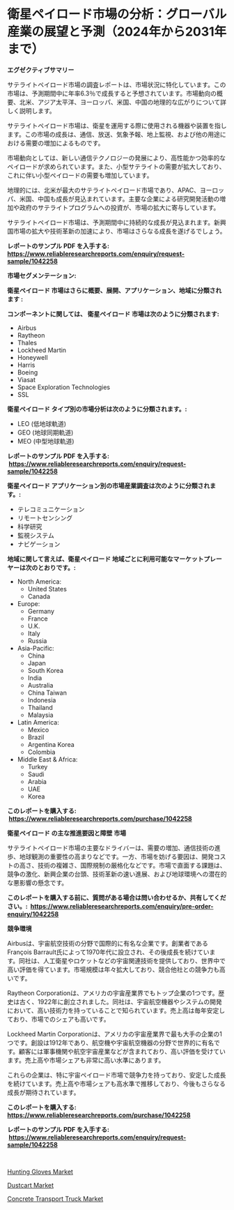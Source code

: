 <p><h1>衛星ペイロード市場の分析：グローバル産業の展望と予測（2024年から2031年まで）</h1></p><p><strong>エグゼクティブサマリー</strong></p>
<p><p>サテライトペイロード市場の調査レポートは、市場状況に特化しています。この市場は、予測期間中に年率6.3％で成長すると予想されています。市場動向の概要、北米、アジア太平洋、ヨーロッパ、米国、中国の地理的な広がりについて詳しく説明します。</p><p>サテライトペイロード市場は、衛星を運用する際に使用される機器や装置を指します。この市場の成長は、通信、放送、気象予報、地上監視、および他の用途における需要の増加によるものです。</p><p>市場動向としては、新しい通信テクノロジーの発展により、高性能かつ効率的なペイロードが求められています。また、小型サテライトの需要が拡大しており、これに伴い小型ペイロードの需要も増加しています。</p><p>地理的には、北米が最大のサテライトペイロード市場であり、APAC、ヨーロッパ、米国、中国も成長が見込まれています。主要な企業による研究開発活動の増加や政府のサテライトプログラムへの投資が、市場の拡大に寄与しています。</p><p>サテライトペイロード市場は、予測期間中に持続的な成長が見込まれます。新興国市場の拡大や技術革新の加速により、市場はさらなる成長を遂げるでしょう。</p></p>
<p><strong>レポートのサンプル PDF を入手する: <a href="https://www.reliableresearchreports.com/enquiry/request-sample/1042258">https://www.reliableresearchreports.com/enquiry/request-sample/1042258</a></strong></p>
<p><strong>市場セグメンテーション:</strong></p>
<p><strong> 衛星ペイロード 市場はさらに概要、展開、アプリケーション、地域に分類されます :</strong></p>
<p><strong>コンポーネントに関しては、 衛星ペイロード 市場は次のように分類されます: &nbsp;</strong></p>
<p><ul><li>Airbus</li><li>Raytheon</li><li>Thales</li><li>Lockheed Martin</li><li>Honeywell</li><li>Harris</li><li>Boeing</li><li>Viasat</li><li>Space Exploration Technologies</li><li>SSL</li></ul></p>
<p><strong> 衛星ペイロード タイプ別の市場分析は次のように分類されます。:</strong></p>
<p><ul><li>LEO (低地球軌道)</li><li>GEO (地球同期軌道)</li><li>MEO (中型地球軌道)</li></ul></p>
<p><strong>レポートのサンプル PDF を入手する: &nbsp;<a href="https://www.reliableresearchreports.com/enquiry/request-sample/1042258">https://www.reliableresearchreports.com/enquiry/request-sample/1042258</a></strong></p>
<p><strong> 衛星ペイロード アプリケーション別の市場産業調査は次のように分類されます。:</strong></p>
<p><ul><li>テレコミュニケーション</li><li>リモートセンシング</li><li>科学研究</li><li>監視システム</li><li>ナビゲーション</li></ul></p>
<p><strong>地域に関して言えば、衛星ペイロード 地域ごとに利用可能なマーケットプレーヤーは次のとおりです。:</strong></p>
<p><ul>
    <li>
        North America:
        <ul>
            <li>United States</li>
            <li>Canada</li>
        </ul>
    </li>
    <li>
        Europe:
        <ul>
            <li>Germany</li>
            <li>France</li>
            <li>U.K.</li>
            <li>Italy</li>
            <li>Russia</li>
        </ul>
    </li>
    <li>
        Asia-Pacific:
        <ul>
            <li>China</li>
            <li>Japan</li>
            <li>South Korea</li>
            <li>India</li>
            <li>Australia</li>
            <li>China Taiwan</li>
            <li>Indonesia</li>
            <li>Thailand</li>
            <li>Malaysia</li>
        </ul>
    </li>
    <li>
        Latin America:
        <ul>
            <li>Mexico</li>
            <li>Brazil</li>
            <li>Argentina Korea</li>
            <li>Colombia</li>
        </ul>
    </li>
    <li>
        Middle East & Africa:
        <ul>
            <li>Turkey</li>
            <li>Saudi</li>
            <li>Arabia</li>
            <li>UAE</li>
            <li>Korea</li>
        </ul>
    </li>
    </ul></p>
<p><strong>このレポートを購入する: &nbsp;<a href="https://www.reliableresearchreports.com/purchase/1042258">https://www.reliableresearchreports.com/purchase/1042258</a></strong></p>
<p><strong>衛星ペイロード の主な推進要因と障壁 市場</strong></p>
<p><p>サテライトペイロード市場の主要なドライバーは、需要の増加、通信技術の進歩、地球観測の重要性の高まりなどです。一方、市場を妨げる要因は、開発コストの高さ、技術の複雑さ、国際規制の厳格化などです。市場で直面する課題は、競争の激化、新興企業の台頭、技術革新の速い進展、および地球環境への潜在的な悪影響の懸念です。</p></p>
<p><strong>このレポートを購入する前に、質問がある場合は問い合わせるか、共有してください。:&nbsp; <a href="https://www.reliableresearchreports.com/enquiry/pre-order-enquiry/1042258">https://www.reliableresearchreports.com/enquiry/pre-order-enquiry/1042258</a></strong></p>
<p><strong>競争環境</strong></p>
<p><p>Airbusは、宇宙航空技術の分野で国際的に有名な企業です。創業者であるFrançois Barrault氏によって1970年代に設立され、その後成長を続けています。同社は、人工衛星やロケットなどの宇宙関連技術を提供しており、世界中で高い評価を得ています。市場規模は年々拡大しており、競合他社との競争力も高いです。</p><p>Raytheon Corporationは、アメリカの宇宙産業界でもトップ企業の1つです。歴史は古く、1922年に創立されました。同社は、宇宙航空機器やシステムの開発において、高い技術力を持っていることで知られています。売上高は毎年安定しており、市場でのシェアも高いです。</p><p>Lockheed Martin Corporationは、アメリカの宇宙産業界で最も大手の企業の1つです。創設は1912年であり、航空機や宇宙航空機器の分野で世界的に有名です。顧客には軍事機関や航空宇宙産業などが含まれており、高い評価を受けています。売上高や市場シェアも非常に高い水準にあります。</p><p>これらの企業は、特に宇宙ペイロード市場で競争力を持っており、安定した成長を続けています。売上高や市場シェアも高水準で推移しており、今後もさらなる成長が期待されています。</p></p>
<p><strong>このレポートを購入する: &nbsp; <a href="https://www.reliableresearchreports.com/purchase/1042258">https://www.reliableresearchreports.com/purchase/1042258</a></strong></p>
<p><strong>レポートのサンプル PDF を入手する: &nbsp;<a href="https://www.reliableresearchreports.com/enquiry/request-sample/1042258">https://www.reliableresearchreports.com/enquiry/request-sample/1042258</a></strong><strong></strong></p>
<p>&nbsp;</p>
<p><p><a href="https://github.com/Hazelklievgspy6vdcsmu106w/Market-Research-Report-List-1/blob/main/hunting-gloves-market.md">Hunting Gloves Market</a></p><p><a href="https://picayune-night-cbd.notion.site/Dustcart-Market-Size-Evaluating-its-Market-Trends-Growth-and-Projections-2024-2031-a207bd4df85c404bb89cee34502f46ab">Dustcart Market</a></p><p><a href="https://valiant-lunge-8fe.notion.site/Concrete-Transport-Truck-Market-Size-Share-Trends-Analysis-Report-By-Material-By-Type-By-End-us-5f59487226e3494f9ed16a8256789394">Concrete Transport Truck Market</a></p></p>